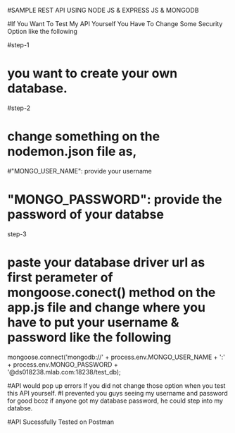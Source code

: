 #SAMPLE REST API USING NODE JS & EXPRESS JS & MONGODB

#If You Want To Test My API Yourself You Have To Change Some Security Option like the following

#step-1
# you want to create your own database.

#step-2
# change something on the nodemon.json file as,
#"MONGO_USER_NAME": provide your username
# "MONGO_PASSWORD": provide the password of your databse

step-3 
# paste your database driver url as first perameter of mongoose.conect() method on the app.js file and change where you have to put your username & password like the following
mongoose.connect('mongodb://' + process.env.MONGO_USER_NAME + ':' + process.env.MONGO_PASSWORD + '@ds018238.mlab.com:18238/test_db);

#API would pop up errors If you did not change those option when you test this API yourself.
#I prevented you guys seeing my username and password for good bcoz if anyone got my database password, he could step into my databse.

#API Sucessfully Tested on Postman